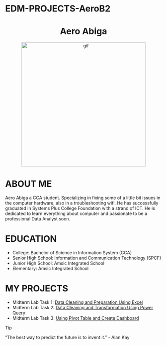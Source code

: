 # EDM-PROJECTS-AeroB2 

<h1 align="center"> Aero Abiga </h1>


<p align="center">
  <img align="center" alt="gif" width="400" src=https://i.pinimg.com/originals/3c/65/29/3c6529278afbbab1426fc31f5534f8c8.gif>
</p>

# ABOUT ME
Aero Abiga a CCA student. Specializing in fixing some of a little bit issues in the computer hardware, also in a troubleshooting wifi. He has successfully graduated in Systems Plus College Foundation with a strand of ICT. He is dedicated to learn everything about computer and passionate to be a professional Data Analyst soon.
# EDUCATION
- College: Bachelor of Science in Information System (CCA)
- Senior High School: Information and Communication Technology (SPCF)
- Junior High School: Amsic Integrated School
- Elementary: Amsic Integrated School

# MY PROJECTS
- Midterm Lab Task 1: [Data Cleaning and Preparation Using Excel ](https://github.com/AeroB2/EDM-PROJECTS-AeroB2/blob/main/Midterm%20Lab%20Task%201%20/README.md)
- Midterm Lab Task 2: [Data Cleaning and Transformation Using Power Query ](https://github.com/AeroB2/EDM-PROJECTS-AeroB2/blob/main/Midterm%20Lab%20Task%202%20/README.md)
- Midterm Lab Task 3: [Using Pivot Table and Create Dashboard ](https://github.com/AeroB2/EDM-PROJECTS-AeroB2/blob/main/Midterm%20Lab%20Task%203%20/README.md)

> [!TIP]
“The best way to predict the future is to invent it.” - Alan Kay
